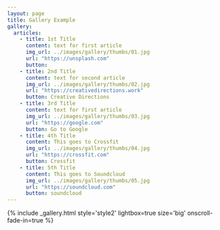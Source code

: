 ```yaml
---
layout: page
title: Gallery Example
gallery:
  articles:
    - title: 1st Title
      content: text for first article
      img_url: ../images/gallery/thumbs/01.jpg
      url: "https://unsplash.com"
      button:
    - title: 2nd Title
      content: text for second article
      img_url: ../images/gallery/thumbs/02.jpg
      url: "https://creativedirections.work"
      button: Creative Directions
    - title: 3rd Title
      content: text for first article
      img_url: ../images/gallery/thumbs/03.jpg
      url: "https://google.com"
      button: Go to Google
    - title: 4th Title
      content: This goes to Crossfit
      img_url: ../images/gallery/thumbs/04.jpg
      url: "https://crossfit.com"
      button: Crossfit
    - title: 5th Title
      content: This goes to Soundcloud
      img_url: ../images/gallery/thumbs/05.jpg
      url: "https://soundcloud.com"
      button: soundcloud
---
```


{% include _gallery.html style='style2' lightbox=true size='big' onscroll-fade-in=true %}